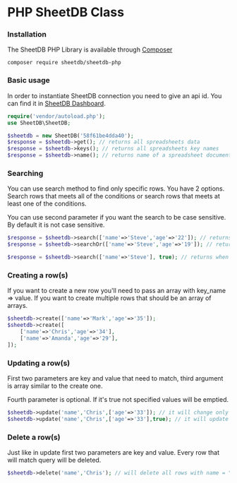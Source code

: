 # PHP SheetDB Class

### Installation

The SheetDB PHP Library is available through [Composer](https://getcomposer.org/)

```
composer require sheetdb/sheetdb-php
```

### Basic usage

In order to instantiate SheetDB connection you need to give an api id. You can find it in [SheetDB Dashboard](https://sheetdb.io).

```php
require('vendor/autoload.php');
use SheetDB\SheetDB;

$sheetdb = new SheetDB('58f61be4dda40');
$response = $sheetdb->get(); // returns all spreadsheets data
$response = $sheetdb->keys(); // returns all spreadsheets key names
$response = $sheetdb->name(); // returns name of a spreadsheet document
```

### Searching

You can use search method to find only specific rows. You have 2 options. Search rows that meets all of the conditions or search rows that meets at least one of the conditions.

You can use second parameter if you want the search to be case sensitive. By default it is not case sensitive.

```php
$response = $sheetdb->search(['name'=>'Steve','age'=>'22']); // returns when name="Steve" AND age=22
$response = $sheetdb->searchOr(['name'=>'Steve','age'=>'19']); // returns when name="Steve" OR age=19

$response = $sheetdb->search(['name'=>'Steve'], true); // returns when name="Steve", this query is case sensitive
```

### Creating a row(s)

If you want to create a new row you'll need to pass an array with key_name => value. If you want to create multiple rows that should be an array of arrays.

```php
$sheetdb->create(['name'=>'Mark','age'=>'35']);
$sheetdb->create([
	['name'=>'Chris','age'=>'34'],
	['name'=>'Amanda','age'=>'29'],
]);
```

### Updating a row(s)

First two parameters are key and value that need to match, third argument is array similar to the create one.

Fourth parameter is optional. If it's true not specified values will be emptied.

```php
$sheetdb->update('name','Chris',['age'=>'33']); // it will change only age
$sheetdb->update('name','Chris',['age'=>'33'],true); // it will update age to 33 but all other values will be emptied, in this case a name
```

### Delete a row(s)

Just like in update first two parameters are key and value. Every row that will match query will be deleted.

```php
$sheetdb->delete('name','Chris'); // will delete all rows with name = "Chris"
```